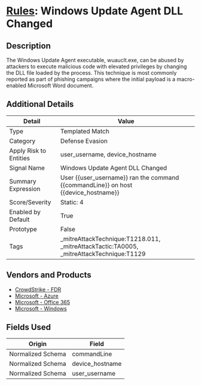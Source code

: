 # [Rules](README.md): Windows Update Agent DLL Changed

## Description
The Windows Update Agent executable, wuauclt.exe, can be abused by attackers to execute malicious code with elevated privileges by changing the DLL file loaded by the process. This technique is most commonly reported as part of phishing campaigns where the initial payload is a macro-enabled Microsoft Word document.

## Additional Details
|Detail|Value|
|----|----|
|Type|Templated Match|
|Category|Defense Evasion|
|Apply Risk to Entities|user_username, device_hostname|
|Signal Name|Windows Update Agent DLL Changed|
|Summary Expression|User {{user_username}} ran the command {{commandLine}} on host {{device_hostname}}|
|Score/Severity|Static: 4|
|Enabled by Default|True|
|Prototype|False|
|Tags|_mitreAttackTechnique:T1218.011, _mitreAttackTactic:TA0005, _mitreAttackTechnique:T1129|
## Vendors and Products
- [CrowdStrike - FDR](../products/569a3a44-c29f-492e-bcf4-5dc04e2ab0f3.md)
- [Microsoft - Azure](../products/a1225af5-e778-4068-a9a2-47da93d1ff24.md)
- [Microsoft - Office 365](../products/d3ed003d-5ddd-4c7a-bea5-63eae6311833.md)
- [Microsoft - Windows](../products/1ff7546c-cb36-4a24-87f7-89d2cecc5761.md)


## Fields Used

|Origin|Field|
|----|----|
|Normalized Schema|commandLine|
|Normalized Schema|device_hostname|
|Normalized Schema|user_username|


